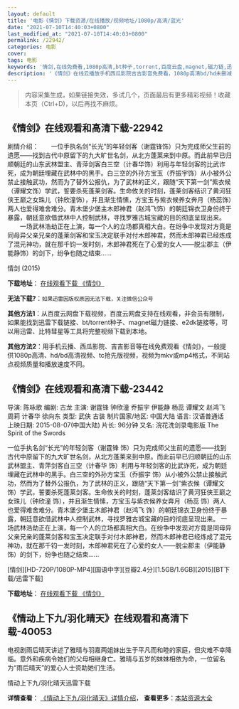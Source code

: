 ```yaml
---
layout: default
title: '电影《情剑》下载资源/在线播放/视频地址/1080p/高清/蓝光'
date: "2021-07-10T14:40:03+0800"
last_modified_at: "2021-07-10T14:40:03+0800"
permalink: /22942/
categories: 电影
cover:
tags: 电影
keywords: '情剑,在线免费看,1080p高清,bt种子,torrent,百度云盘,magnet,磁力链,迅雷下载资源'
description: '《情剑》在线云播放手机西瓜影院吉吉影音免费看，1080p高清bd/hd未删减完整版和tc抢先枪版，mkv/mp4格式，附带bt/torrent种子、magnet/磁力链、百度云盘、网盘资源迅雷下载链接'
---
```


>内容采集生成，如果链接失效，多试几个，页面最后有更多精彩视频！收藏本页（Ctrl+D)，以后再找不麻烦。


## 《情剑》在线观看和高清下载-22942

剧情介绍：　　一位手执名剑“长光”的年轻剑客（谢霆锋饰）只为完成师父生前的遗愿——找到古代中原留下的九大旷世名剑，从北方蓬莱来到中原。而此前早已归顺朝廷的山东武林盟主、青萍剑客白三空（计春华饰）利用与年轻剑客的比武诈死，成为朝廷埋藏在武林中的黑手。白三空的外孙方宝玉（乔振宇饰）从小被外公禁止接触武功，然而为了替外公报仇，为了武林的正义，跟随“天下第一剑”紫衣候（谭耀文饰）学武，誓要杀死蓬莱剑客。生命攸关的时刻，蓬莱剑客结识了黄河狂侠王巅之女珠儿（钟欣潼饰），并且渐生情愫，方宝玉与紫衣候养女奔月（杨蕊饰）两人也爱得难舍难分。青木堡少堡主木郎神君（赵鸿飞饰）的朝廷锦衣卫身份终于暴露，朝廷意欲借武林中人控制武林，寻找罗雅古城宝藏的目的彻底呈现出来。 　　一场武林浩劫正在上演，每一个人的立场都真相大白。在纷争中发现对方竟是同母异父亲兄亲的蓬莱剑客和宝玉决定联手对付木郎神君，然而木郎神君已经炼成了混元神功，就在那千钧一发时刻，木郎神君死在了心爱的女人——脱尘郡主（伊能静饰）的剑下，纷争也随之结束……


情剑 (2015)

**下载地址**： [在线观看下载 《情剑》](https://www.btbtdy.me/btdy/dy158.html) 


**无法下载?**：`如果迅雷因版权原因无法下载，关注微信公众号 `

**其他方法1**：从百度云网盘下载视频，百度云网盘支持在线观看，非会员有限制，如果能找到迅雷下载链接、bt/torrent种子、magnet磁力链接、e2dk链接等，可以用迅雷、比特彗星等工具将完整视频下载到本地。

**其他方法2**：用手机云播、西瓜影院、吉吉影音等在线免费观看《情剑》，一般提供1080p高清、hd/bd高清视频、tc抢先版视频，视频为mkv或mp4格式，不同站点视频质量和播放速度不同。


## 《情剑》在线观看和高清下载-23442

导演: 陈咏歌 编剧: 古龙 主演: 谢霆锋 钟欣潼 乔振宇 伊能静 杨蕊 谭耀文 赵鸿飞 周莉 计春华 徐向东 类型: 武侠 古装 制片国家/地区: 中国大陆 语言: 汉语普通话 上映日期: 2015-08-07(中国大陆) 片长: 96分钟 又名: 浣花洗剑录电影版 The Spirit of the Swords

一位手执名剑“长光”的年轻剑客（谢霆锋 饰）只为完成师父生前的遗愿——找到古代中原留下的九大旷世名剑，从北方蓬莱来到中原。而此前早已归顺朝廷的山东武林盟主、青萍剑客白三空（计春华 饰）利用与年轻剑客的比武诈死，成为朝廷埋藏在武林中的黑手。白三空的外孙方宝玉（乔振宇 饰）从小被外公禁止接触武功，然而为了替外公报仇，为了武林的正义，跟随“天下第一剑”紫衣候（谭耀文 饰）学武，誓要杀死蓬莱剑客。生命攸关的时刻，蓬莱剑客结识了黄河狂侠王巅之女珠儿（钟欣潼 饰），并且渐生情愫，方宝玉与紫衣候养女奔月（杨蕊 饰）两人也爱得难舍难分。青木堡少堡主木郎神君（赵鸿飞 饰）的朝廷锦衣卫身份终于暴露，朝廷意欲借武林中人控制武林，寻找罗雅古城宝藏的目的彻底呈现出来。 一场武林浩劫正在上演，每一个人的立场都真相大白。在纷争中发现对方竟是同母异父亲兄亲的蓬莱剑客和宝玉决定联手对付木郎神君，然而木郎神君已经炼成了混元神功，就在那千钧一发时刻，木郎神君死在了心爱的女人——脱尘郡主（伊能静 饰）的剑下，纷争也随之结束……


[情剑][HD-720P/1080P-MP4][国语中字][豆瓣2.4分][1.5GB/1.6GB][2015][BT下载/迅雷下载]

**下载地址**： [在线观看下载 《情剑》](https://www.btdx8.com/torrent/the_spirit_of_the_swords_2015.html) 


## 《情动上下九/羽化晴天》在线观看和高清下载-40053

电视剧雨后晴天讲述了雅晴与羽嘉两姐妹出生于平凡而和睦的家庭，但灾难不幸降临。意外和疾病令她们的父母相继身亡。雅晴与五岁的妹妹相依为命，一位留名为“雨后晴天”的爱心人士资助她们生活。</p>


情动上下九/羽化晴天迅雷下载

**详情查看**： [《情动上下九/羽化晴天》详情介绍](/movie/40053/)， **查看更多**：[本站资源大全](/movie/t/all/)

